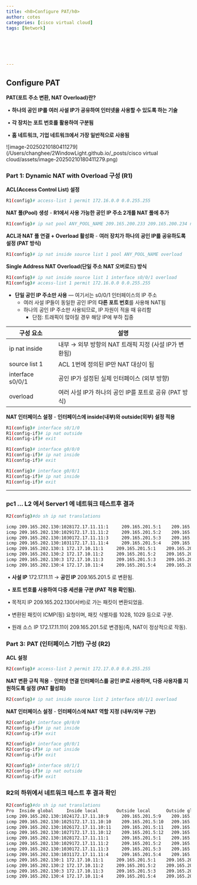 ```yaml
---
title: <h0>Configure PAT/h0>
author: cotes   
categories: [cisco virtual cloud]
tags: [Network]






---
```


## Configure PAT

**PAT(포트 주소 변환, NAT Overload)란?**

​	•	**하나의 공인 IP를 여러 사설 IP가 공유하여 인터넷을 사용할 수 있도록 하는 기술**

​	•	**각 장치는 포트 번호를 활용하여 구분됨**

​	•	**홈 네트워크, 기업 네트워크에서 가장 일반적으로 사용됨**

![image-20250210180411279](/Users/changhee/2WindowLight.github.io/_posts/cisco virtual cloud/assets/image-20250210180411279.png)

### **Part 1: Dynamic NAT with Overload 구성 (R1)**

**ACL(Access Control List) 설정**

```bash
R1(config)# access-list 1 permit 172.16.0.0 0.0.255.255
```

**NAT 풀(Pool) 생성** - **R1에서 사용 가능한 공인 IP 주소 2개를 NAT 풀에 추가**

```bash
R1(config)# ip nat pool ANY_POOL_NAME 209.165.200.233 209.165.200.234 netmask 255.255.255.252
```

**ACL과 NAT 풀 연결 + Overload 활성화** - **여러 장치가 하나의 공인 IP를 공유하도록 설정 (PAT 방식)**

```bash
R1(config)# ip nat inside source list 1 pool ANY_POOL_NAME overload
```



**Single Address NAT Overload(단일 주소 NAT 오버로드) 방식**

```bash
R1(config)# ip nat inside source list 1 interface s0/0/1 overload
R1(config)# access-list 1 permit 172.16.0.0 0.0.255.255
```

* **단일 공인 IP 주소만 사용** — 여기서는 s0/0/1 인터페이스의 IP 주소
  * 여러 사설 IP들이 동일한 공인 IP의 **다른 포트 번호**를 사용해 NAT됨
  * 하나의 공인 IP 주소만 사용되므로, IP 자원이 적을 때 유리함
    * 단점: 트래픽이 많아질 경우 해당 IP에 부하 집중

| **구성 요소**    | **설명**                                               |
| ---------------- | ------------------------------------------------------ |
| ip nat inside    | 내부 → 외부 방향의 NAT 트래픽 지정 (사설 IP가 변환됨)  |
| source list 1    | ACL 1번에 정의된 IP만 NAT 대상이 됨                    |
| interface s0/0/1 | 공인 IP가 설정된 실제 인터페이스 (외부 방향)           |
| overload         | 여러 사설 IP가 하나의 공인 IP를 포트로 공유 (PAT 방식) |

 **NAT 인터페이스 설정** - **인터페이스에 inside(내부)와 outside(외부) 설정 적용**

```bash
R1(config)# interface s0/1/0
R1(config-if)# ip nat outside
R1(config-if)# exit

R1(config)# interface g0/0/0
R1(config-if)# ip nat inside
R1(config-if)# exit

R1(config)# interface g0/0/1
R1(config-if)# ip nat inside
R1(config-if)# exit
```

------

### pc1 ... L2 에서 Server1 에 네트워크 테스트후 결과

```bash
R2(config)#do sh ip nat translations
```



```bash
icmp 209.165.202.130:1028172.17.11.11:1     209.165.201.5:1    209.165.201.5:1028
icmp 209.165.202.130:1029172.17.11.11:2     209.165.201.5:2    209.165.201.5:1029
icmp 209.165.202.130:1030172.17.11.11:3     209.165.201.5:3    209.165.201.5:1030
icmp 209.165.202.130:1031172.17.11.11:4     209.165.201.5:4    209.165.201.5:1031
icmp 209.165.202.130:1 172.17.10.11:1     209.165.201.5:1    209.165.201.5:1
icmp 209.165.202.130:2 172.17.10.11:2     209.165.201.5:2    209.165.201.5:2
icmp 209.165.202.130:3 172.17.10.11:3     209.165.201.5:3    209.165.201.5:3
icmp 209.165.202.130:4 172.17.10.11:4     209.165.201.5:4    209.165.201.5:4
```

​	•	**사설 IP** 172.17.11.11 → **공인 IP** 209.165.201.5 로 변환됨.

​	•	**포트 번호를 사용하여 다중 세션을 구분 (PAT 적용 확인됨).**

​	•	목적지 IP 209.165.202.130(서버)로 가는 패킷이 변환되었음.

​	•	변환된 패킷이 ICMP(핑) 요청이며, 패킷 식별자를 1028, 1029 등으로 구분.

​	•	원래 소스 IP 172.17.11.11이 209.165.201.5로 변경됨(즉, NAT이 정상적으로 작동).



### **Part 3: PAT (인터페이스 기반) 구성 (R2)**

**ACL 설정**

```bash
R2(config)# access-list 2 permit 172.17.0.0 0.0.255.255
```

**NAT 변환 규칙 적용** - **인터넷 연결 인터페이스를 공인 IP로 사용하며, 다중 사용자를 지원하도록 설정 (PAT 활성화)**

```bash
R2(config)# ip nat inside source list 2 interface s0/1/1 overload
```

**NAT 인터페이스 설정** - **인터페이스에 NAT 역할 지정 (내부/외부 구분)**

```bash
R2(config)# interface g0/0/0
R2(config-if)# ip nat inside
R2(config-if)# exit

R2(config)# interface g0/0/1
R2(config-if)# ip nat inside
R2(config-if)# exit

R2(config)# interface s0/1/1
R2(config-if)# ip nat outside
R2(config-if)# exit
```



### R2의 하위에서 네트워크 테스트 후 결과 확인

```bash
R2(config)#do sh ip nat translations
Pro  Inside global     Inside local       Outside local      Outside global
icmp 209.165.202.130:1024172.17.11.10:9     209.165.201.5:9    209.165.201.5:1024
icmp 209.165.202.130:1025172.17.11.10:10    209.165.201.5:10   209.165.201.5:1025
icmp 209.165.202.130:1026172.17.11.10:11    209.165.201.5:11   209.165.201.5:1026
icmp 209.165.202.130:1027172.17.11.10:12    209.165.201.5:12   209.165.201.5:1027
icmp 209.165.202.130:1028172.17.11.11:1     209.165.201.5:1    209.165.201.5:1028
icmp 209.165.202.130:1029172.17.11.11:2     209.165.201.5:2    209.165.201.5:1029
icmp 209.165.202.130:1030172.17.11.11:3     209.165.201.5:3    209.165.201.5:1030
icmp 209.165.202.130:1031172.17.11.11:4     209.165.201.5:4    209.165.201.5:1031
icmp 209.165.202.130:1 172.17.10.11:1     209.165.201.5:1    209.165.201.5:1
icmp 209.165.202.130:2 172.17.10.11:2     209.165.201.5:2    209.165.201.5:2
icmp 209.165.202.130:3 172.17.10.11:3     209.165.201.5:3    209.165.201.5:3
icmp 209.165.202.130:4 172.17.10.11:4     209.165.201.5:4    209.165.201.5:4
```

